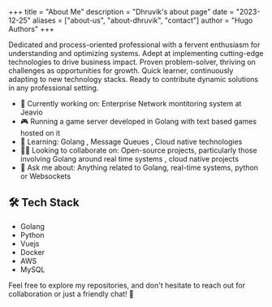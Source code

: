 +++
title = "About Me"
description = "Dhruvik's about page"
date = "2023-12-25"
aliases = ["about-us", "about-dhruvik", "contact"]
author = "Hugo Authors"
+++

Dedicated and process-oriented professional with a fervent enthusiasm for understanding and optimizing systems. Adept at implementing cutting-edge technologies to drive business impact. Proven problem-solver, thriving on challenges as opportunities for growth. Quick learner, continuously adapting to new technology stacks. Ready to contribute dynamic solutions in any professional setting.


- 🔧 Currently working on: Enterprise Network montitoring system at Jeavio
- 🎮 Running a game server developed in Golang with text based games hosted on it
- 🌱 Learning: Golang , Message Queues , Cloud native technologies
- 👯‍♂️ Looking to collaborate on: Open-source projects, particularly those involving Golang around real time systems , cloud native projects
- 💬 Ask me about: Anything related to Golang, real-time systems, python or Websockets

## 🛠️ Tech Stack 

- Golang
- Python
- Vuejs
- Docker
- AWS
- MySQL

Feel free to explore my repositories, and don't hesitate to reach out for collaboration or just a friendly chat! 🌟
